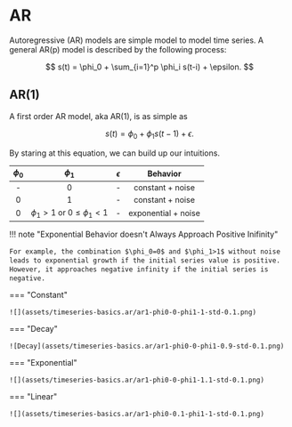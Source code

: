 # AR

Autoregressive (AR) models are simple model to model time series. A general AR(p) model is described by the following process:

$$
s(t) = \phi_0 + \sum_{i=1}^p \phi_i s(t-i) + \epsilon.
$$


## AR(1)

A first order AR model, aka AR(1), is as simple as

$$
s(t) = \phi_0 + \phi_1 s(t-1) + \epsilon.
$$



By staring at this equation, we can build up our intuitions.

| $\phi_0$ | $\phi_1$ | $\epsilon$ | Behavior |
|:----:|:----:|:----:|:----:|
| - | $0$ | - | constant + noise |
| $0$  |  $1$  | -  |  constant + noise  |
| $0$ |  $\phi_1>1$ or $0\le\phi_1 \lt 1$  |  - |  exponential + noise |


!!! note "Exponential Behavior doesn't Always Approach Positive Inifinity"

    For example, the combination $\phi_0=0$ and $\phi_1>1$ without noise leads to exponential growth if the initial series value is positive. However, it approaches negative infinity if the initial series is negative.



=== "Constant"

    ![](assets/timeseries-basics.ar/ar1-phi0-0-phi1-1-std-0.1.png)

=== "Decay"

    ![Decay](assets/timeseries-basics.ar/ar1-phi0-0-phi1-0.9-std-0.1.png)

=== "Exponential"

    ![](assets/timeseries-basics.ar/ar1-phi0-0-phi1-1.1-std-0.1.png)

=== "Linear"

    ![](assets/timeseries-basics.ar/ar1-phi0-0.1-phi1-1-std-0.1.png)


[^Kumar2022]: Kumar A. Autoregressive (AR) models with Python examples. In: Data Analytics [Internet]. 25 Apr 2022 [cited 11 Aug 2022]. Available: https://vitalflux.com/autoregressive-ar-models-with-python-examples/
